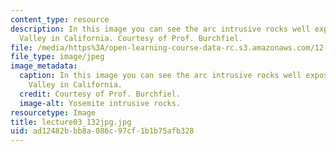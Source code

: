 ```yaml
---
content_type: resource
description: In this image you can see the arc intrusive rocks well exposed in Yosemite
  Valley in California. Courtesy of Prof. Burchfiel.
file: /media/https%3A/open-learning-course-data-rc.s3.amazonaws.com/12-114-field-geology-i-fall-2005/ad12482bbb8a086c97cf1b1b75afb328_lecture03_132jpg.jpg
file_type: image/jpeg
image_metadata:
  caption: In this image you can see the arc intrusive rocks well exposed in Yosemite
    Valley in California.
  credit: Courtesy of Prof. Burchfiel.
  image-alt: Yosemite intrusive rocks.
resourcetype: Image
title: lecture03_132jpg.jpg
uid: ad12482b-bb8a-086c-97cf-1b1b75afb328
---
```

